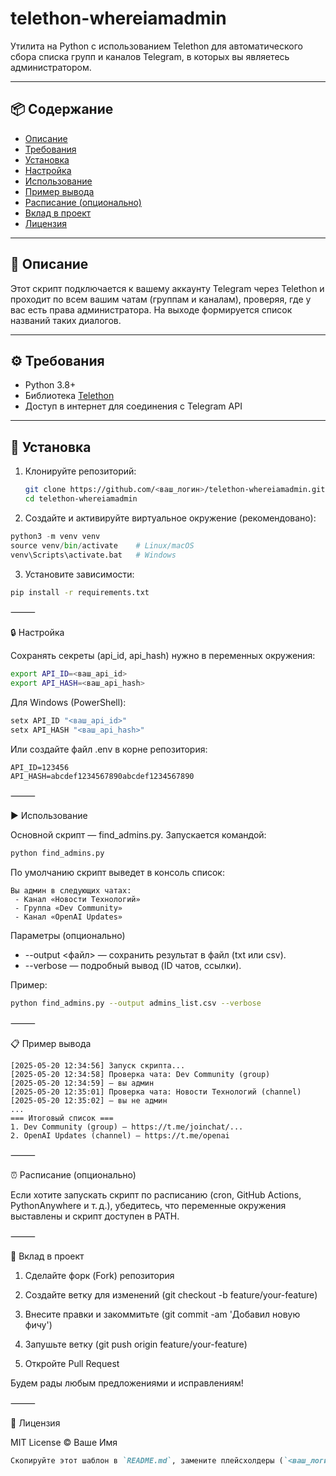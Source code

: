 # telethon-whereiamadmin

Утилита на Python с использованием Telethon для автоматического сбора списка групп и каналов Telegram, в которых вы являетесь администратором.

---

## 📦 Содержание

- [Описание](#описание)  
- [Требования](#требования)  
- [Установка](#установка)  
- [Настройка](#настройка)  
- [Использование](#использование)  
- [Пример вывода](#пример-вывода)  
- [Расписание (опционально)](#расписание-опционально)  
- [Вклад в проект](#вклад-в-проект)  
- [Лицензия](#лицензия)  

---

## 📝 Описание

Этот скрипт подключается к вашему аккаунту Telegram через Telethon и проходит по всем вашим чатам (группам и каналам), проверяя, где у вас есть права администратора. На выходе формируется список названий таких диалогов.

---

## ⚙️ Требования

- Python 3.8+  
- Библиотека [Telethon](https://docs.telethon.dev/)  
- Доступ в интернет для соединения с Telegram API  

---

## 🚀 Установка

1. Клонируйте репозиторий:
   ```bash
   git clone https://github.com/<ваш_логин>/telethon-whereiamadmin.git
   cd telethon-whereiamadmin
   ```

2.	Создайте и активируйте виртуальное окружение (рекомендовано):

```python
python3 -m venv venv
source venv/bin/activate    # Linux/macOS
venv\Scripts\activate.bat   # Windows
```

3.	Установите зависимости:

```bash
pip install -r requirements.txt
```


⸻

🔒 Настройка

Сохранять секреты (api_id, api_hash) нужно в переменных окружения:

```bash
export API_ID=<ваш_api_id>
export API_HASH=<ваш_api_hash>
```

Для Windows (PowerShell):

```powershell
setx API_ID "<ваш_api_id>"
setx API_HASH "<ваш_api_hash>"
```


Или создайте файл .env в корне репозитория:

```
API_ID=123456
API_HASH=abcdef1234567890abcdef1234567890
```

⸻

▶️ Использование

Основной скрипт — find_admins.py.
Запускается командой:

```bash
python find_admins.py
```

По умолчанию скрипт выведет в консоль список:

```
Вы админ в следующих чатах:
 - Канал «Новости Технологий»
 - Группа «Dev Community»
 - Канал «OpenAI Updates»
```

Параметры (опционально)
-	--output <файл> — сохранить результат в файл (txt или csv).
-	--verbose — подробный вывод (ID чатов, ссылки).

Пример:

```bash
python find_admins.py --output admins_list.csv --verbose
```

⸻

📋 Пример вывода

```text
[2025-05-20 12:34:56] Запуск скрипта...
[2025-05-20 12:34:58] Проверка чата: Dev Community (group)
[2025-05-20 12:34:59] — вы админ
[2025-05-20 12:35:01] Проверка чата: Новости Технологий (channel)
[2025-05-20 12:35:02] — вы не админ
...
=== Итоговый список ===
1. Dev Community (group) — https://t.me/joinchat/...
2. OpenAI Updates (channel) — https://t.me/openai
```

⸻

⏰ Расписание (опционально)

Если хотите запускать скрипт по расписанию (cron, GitHub Actions, PythonAnywhere и т. д.), убедитесь, что переменные окружения выставлены и скрипт доступен в PATH.

⸻

🤝 Вклад в проект

1.	Сделайте форк (Fork) репозитория
 
2.	Создайте ветку для изменений (git checkout -b feature/your-feature)
 
3.	Внесите правки и закоммитьте (git commit -am 'Добавил новую фичу')
 
4.	Запушьте ветку (git push origin feature/your-feature)
 
5.	Откройте Pull Request

Будем рады любым предложениями и исправлениям!

⸻

📄 Лицензия

MIT License © Ваше Имя

```markdown
Скопируйте этот шаблон в `README.md`, замените плейсхолдеры (`<ваш_логин>`, `<ваш_api_id>`, `<Описание лицензии>` и т. д.) на свои данные — и ваш репозиторий будет готов к публикации!
```
